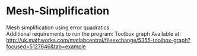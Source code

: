 # Mesh-Simplification
Mesh simplification using error quadratics  
Additional requirements to run the program: Toolbox graph Available at: http://uk.mathworks.com/matlabcentral/fileexchange/5355-toolbox-graph?focused=5127646&tab=example